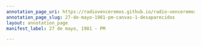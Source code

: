 ```yaml
---
annotation_page_uri: https://radiovenceremos.github.io/radio-venceremos-espanol/annotations/27-de-mayo-1981-pm-canvas-1-desaparecidos.json
annotation_page_slug: 27-de-mayo-1981-pm-canvas-1-desaparecidos
layout: annotation_page
manifest_label: 27 de mayo, 1981 - PM

---
```

